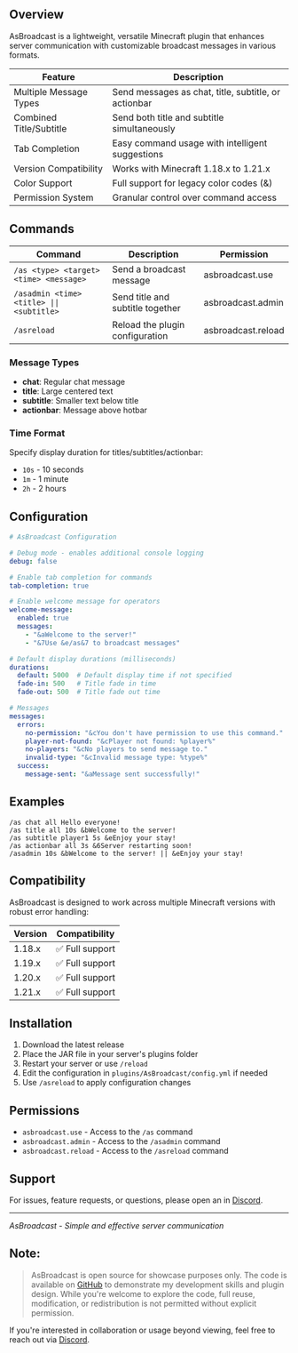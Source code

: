 
## Overview

AsBroadcast is a lightweight, versatile Minecraft plugin that enhances server communication with customizable broadcast messages in various formats.

| Feature | Description |
|---------|-------------|
| Multiple Message Types | Send messages as chat, title, subtitle, or actionbar |
| Combined Title/Subtitle | Send both title and subtitle simultaneously |
| Tab Completion | Easy command usage with intelligent suggestions |
| Version Compatibility | Works with Minecraft 1.18.x to 1.21.x |
| Color Support | Full support for legacy color codes (&) |
| Permission System | Granular control over command access |

## Commands

| Command | Description | Permission |
|---------|-------------|------------|
| `/as <type> <target> <time> <message>` | Send a broadcast message | asbroadcast.use |
| `/asadmin <time> <title> \|\| <subtitle>` | Send title and subtitle together | asbroadcast.admin |
| `/asreload` | Reload the plugin configuration | asbroadcast.reload |

### Message Types
- **chat**: Regular chat message
- **title**: Large centered text
- **subtitle**: Smaller text below title
- **actionbar**: Message above hotbar

### Time Format
Specify display duration for titles/subtitles/actionbar:
- `10s` - 10 seconds
- `1m` - 1 minute
- `2h` - 2 hours

## Configuration

```yaml
# AsBroadcast Configuration

# Debug mode - enables additional console logging
debug: false

# Enable tab completion for commands
tab-completion: true

# Enable welcome message for operators
welcome-message:
  enabled: true
  messages:
    - "&aWelcome to the server!"
    - "&7Use &e/as&7 to broadcast messages"

# Default display durations (milliseconds)
durations:
  default: 5000  # Default display time if not specified
  fade-in: 500   # Title fade in time
  fade-out: 500  # Title fade out time

# Messages
messages:
  errors:
    no-permission: "&cYou don't have permission to use this command."
    player-not-found: "&cPlayer not found: %player%"
    no-players: "&cNo players to send message to."
    invalid-type: "&cInvalid message type: %type%"
  success:
    message-sent: "&aMessage sent successfully!"
```

## Examples

```
/as chat all Hello everyone!
/as title all 10s &bWelcome to the server!
/as subtitle player1 5s &eEnjoy your stay!
/as actionbar all 3s &6Server restarting soon!
/asadmin 10s &bWelcome to the server! || &eEnjoy your stay!
```

## Compatibility

AsBroadcast is designed to work across multiple Minecraft versions with robust error handling:

| Version | Compatibility |
|---------|--------------|
| 1.18.x | ✅ Full support |
| 1.19.x | ✅ Full support |
| 1.20.x | ✅ Full support |
| 1.21.x | ✅ Full support |

## Installation

1. Download the latest release
2. Place the JAR file in your server's plugins folder
3. Restart your server or use `/reload`
4. Edit the configuration in `plugins/AsBroadcast/config.yml` if needed
5. Use `/asreload` to apply configuration changes

## Permissions

- `asbroadcast.use` - Access to the `/as` command
- `asbroadcast.admin` - Access to the `/asadmin` command
- `asbroadcast.reload` - Access to the `/asreload` command

## Support

For issues, feature requests, or questions, please open an in [Discord](https://discord.gg/6NXA8BWGbh).

---

*AsBroadcast - Simple and effective server communication*

## Note:
> AsBroadcast is open source for showcase purposes only. The code is available on [GitHub](https://github.com/infie03/AsBroadcast) to demonstrate my development skills and plugin design. While you're welcome to explore the code, full reuse, modification, or redistribution is not permitted without explicit permission.

If you're interested in collaboration or usage beyond viewing, feel free to reach out via [Discord](https://discord.gg/6NXA8BWGbh).
